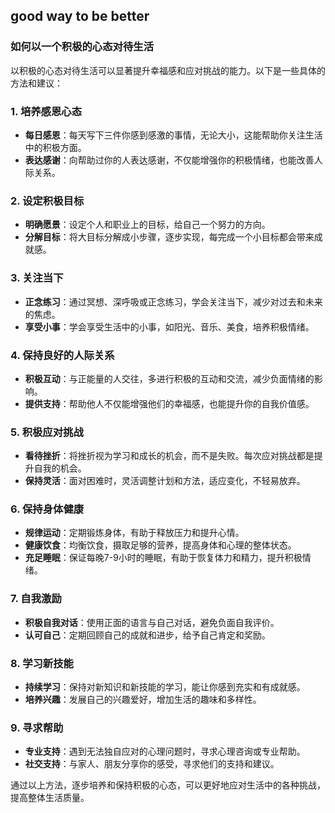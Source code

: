 ## good way to be better


### 如何以一个积极的心态对待生活

以积极的心态对待生活可以显著提升幸福感和应对挑战的能力。以下是一些具体的方法和建议：

### 1. 培养感恩心态
- **每日感恩**：每天写下三件你感到感激的事情，无论大小，这能帮助你关注生活中的积极方面。
- **表达感谢**：向帮助过你的人表达感谢，不仅能增强你的积极情绪，也能改善人际关系。

### 2. 设定积极目标
- **明确愿景**：设定个人和职业上的目标，给自己一个努力的方向。
- **分解目标**：将大目标分解成小步骤，逐步实现，每完成一个小目标都会带来成就感。

### 3. 关注当下
- **正念练习**：通过冥想、深呼吸或正念练习，学会关注当下，减少对过去和未来的焦虑。
- **享受小事**：学会享受生活中的小事，如阳光、音乐、美食，培养积极情绪。

### 4. 保持良好的人际关系
- **积极互动**：与正能量的人交往，多进行积极的互动和交流，减少负面情绪的影响。
- **提供支持**：帮助他人不仅能增强他们的幸福感，也能提升你的自我价值感。

### 5. 积极应对挑战
- **看待挫折**：将挫折视为学习和成长的机会，而不是失败。每次应对挑战都是提升自我的机会。
- **保持灵活**：面对困难时，灵活调整计划和方法，适应变化，不轻易放弃。

### 6. 保持身体健康
- **规律运动**：定期锻炼身体，有助于释放压力和提升心情。
- **健康饮食**：均衡饮食，摄取足够的营养，提高身体和心理的整体状态。
- **充足睡眠**：保证每晚7-9小时的睡眠，有助于恢复体力和精力，提升积极情绪。

### 7. 自我激励
- **积极自我对话**：使用正面的语言与自己对话，避免负面自我评价。
- **认可自己**：定期回顾自己的成就和进步，给予自己肯定和奖励。

### 8. 学习新技能
- **持续学习**：保持对新知识和新技能的学习，能让你感到充实和有成就感。
- **培养兴趣**：发展自己的兴趣爱好，增加生活的趣味和多样性。

### 9. 寻求帮助
- **专业支持**：遇到无法独自应对的心理问题时，寻求心理咨询或专业帮助。
- **社交支持**：与家人、朋友分享你的感受，寻求他们的支持和建议。

通过以上方法，逐步培养和保持积极的心态，可以更好地应对生活中的各种挑战，提高整体生活质量。